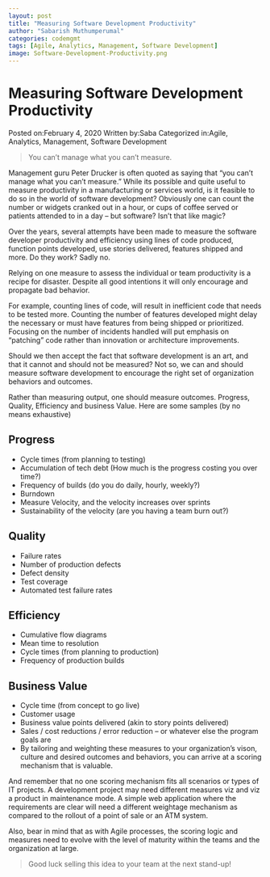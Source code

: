 ```yaml
---
layout: post
title: "Measuring Software Development Productivity"
author: "Sabarish Muthumperumal"
categories: codemgmt
tags: [Agile, Analytics, Management, Software Development]
image: Software-Development-Productivity.png
---
```


# Measuring Software Development Productivity
Posted on:February 4, 2020 Written by:Saba Categorized in:Agile, Analytics, Management, Software Development

> You can’t manage what you can’t measure.

Management guru Peter Drucker is often quoted as saying that “you can’t manage what you can’t measure.” While its possible and quite useful to measure productivity in a manufacturing or services world, is it feasible to do so in the world of software development? Obviously one can count the number or widgets cranked out in a hour, or cups of coffee served or patients attended to in a day – but software? Isn’t that like magic?

Over the years, several attempts have been made to measure the software developer productivity and efficiency using lines of code produced, function points developed, use stories delivered, features shipped and more. Do they work? Sadly no.

Relying on one measure to assess the individual or team productivity is a recipe for disaster. Despite all good intentions it will only encourage and propagate bad behavior.

For example, counting lines of code, will result in inefficient code that needs to be tested more. Counting the number of features developed might delay the necessary or must have features from being shipped or prioritized. Focusing on the number of incidents handled will put emphasis on “patching” code rather than innovation or architecture improvements.

Should we then accept the fact that software development is an art, and that it cannot and should not be measured? Not so, we can and should measure software development to encourage the right set of organization behaviors and outcomes.

Rather than measuring output, one should measure outcomes. Progress, Quality, Efficiency and business Value. Here are some samples (by no means exhaustive)

## Progress
* Cycle times (from planning to testing)
* Accumulation of tech debt (How much is the progress costing you over time?)
* Frequency of builds (do you do daily, hourly, weekly?)
* Burndown
* Measure Velocity, and the velocity increases over sprints
* Sustainability of the velocity (are you having a team burn out?)
## Quality
* Failure rates
* Number of production defects
* Defect density
* Test coverage
* Automated test failure rates
## Efficiency
* Cumulative flow diagrams
* Mean time to resolution
* Cycle times (from planning to production)
* Frequency of production builds
## Business Value
* Cycle time (from concept to go live)
* Customer usage
* Business value points delivered (akin to story points delivered)
* Sales / cost reductions / error reduction – or whatever else the program goals are
* By tailoring and weighting these measures to your organization’s vison, culture and desired outcomes and behaviors, you can arrive at a scoring mechanism that is valuable.  

And remember that no one scoring mechanism fits all scenarios or types of IT projects. A development project may need different measures viz and viz a product in maintenance mode. A simple web application where the requirements are clear will need a different weightage mechanism as compared to the rollout of a point of sale or an ATM system.

Also, bear in mind that as with Agile processes, the scoring logic and measures need to evolve with the level of maturity within the teams and the organization at large.

> Good luck selling this idea to your team at the next stand-up!